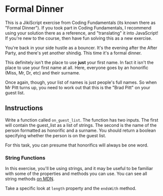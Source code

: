 # Formal Dinner

This is a JikiScript exercise from Coding Fundamentals (its known there as "Formal Dinner"). If you took part in Coding Fundamentals, I recommend using your solution there as a reference, and "translating" it into JavaScript! If you're new to the course, then have fun solving this as a new exercise.

You're back in your side hustle as a bouncer.
It's the evening after the After Party, and there's yet another shindig.
This time it's a formal dinner.

This definitely isn't the place to use **just** your first name.
In fact it isn't the place to use your first name at all.
Here, everyone goes by an honorific (Miss, Mr, Dr, etc) and their surname.

Once again, though, your list of names is just people's full names.
So when Mr Pitt turns up, you need to work out that this is the "Brad Pitt" on your guest list.

## Instructions

Write a function called `on_guest_list`.
The function has two inputs.
The first will contain the guest_list as a list of strings.
The second is the name of the person formatted as honorific and a surname.
You should return a boolean specifying whether the person is on the guest list.

For this task, you can presume that honorifics will always be one word.

### String Functions

In this exercise, you'll be using strings, and it may be useful to be familiar with some of the properties and methods you can use.
You can see all string methods [on MDN](https://developer.mozilla.org/en-US/docs/Web/JavaScript/Reference/Global_Objects/String).

Take a specific look at `length` property and the `endsWith` method.
